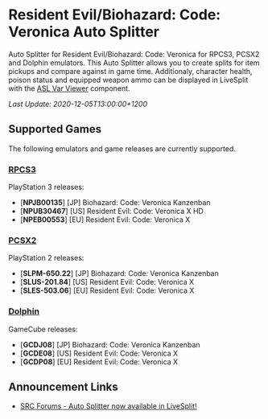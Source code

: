 # Resident Evil/Biohazard: Code: Veronica Auto Splitter

Auto Splitter for Resident Evil/Biohazard: Code: Veronica for RPCS3, PCSX2 and Dolphin
emulators. This Auto Splitter allows you to create splits for item pickups and
compare against in game time. Additionaly, character health, poison status and
equipped weapon ammo can be displayed in LiveSplit with the
[ASL Var Viewer](https://github.com/hawkerm/LiveSplit.ASLVarViewer) component.

*Last Update: 2020-12-05T13:00:00+1200*

## Supported Games
The following emulators and game releases are currently supported.

### [RPCS3](https://rpcs3.net/)
PlayStation 3 releases:
- [**NPJB00135**] [JP] Biohazard: Code: Veronica Kanzenban
- [**NPUB30467**] [US] Resident Evil: Code: Veronica X HD
- [**NPEB00553**] [EU] Resident Evil: Code: Veronica X

### [PCSX2](https://pcsx2.net/)
PlayStation 2 releases:
- [**SLPM-650.22**] [JP] Biohazard: Code: Veronica Kanzenban
- [**SLUS-201.84**] [US] Resident Evil: Code: Veronica X
- [**SLES-503.06**] [EU] Resident Evil: Code: Veronica X

### [Dolphin](https://dolphin-emu.org/)
GameCube releases:
- [**GCDJ08**] [JP] Biohazard: Code: Veronica Kanzenban
- [**GCDE08**] [US] Resident Evil: Code: Veronica X
- [**GCDP08**] [EU] Resident Evil: Code: Veronica X

## Announcement Links

- [SRC Forums - Auto Splitter now available in LiveSplit!](https://www.speedrun.com/cvx/thread/8raeo)